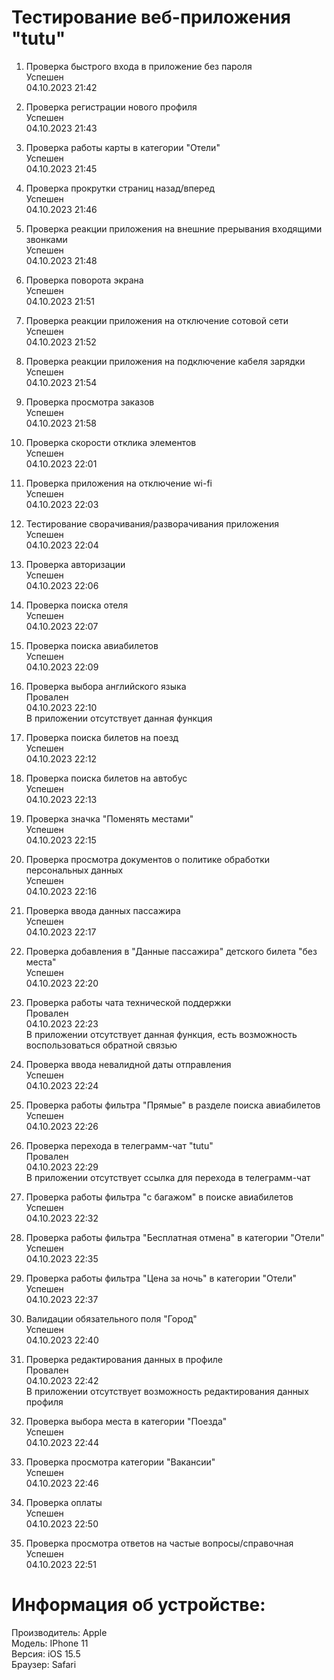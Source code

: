 # Тестирование веб-приложения "tutu"  

1. Проверка быстрого входа в приложение без пароля    
Успешен   
04.10.2023 21:42  
2. Проверка регистрации нового профиля  
Успешен   
04.10.2023 21:43  
3. Проверка работы карты в категории "Отели"  
Успешен   
04.10.2023 21:45  
4. Проверка прокрутки страниц назад/вперед  
Успешен   
04.10.2023 21:46  
5. Проверка реакции приложения на внешние прерывания входящими звонками  
Успешен   
04.10.2023 21:48  
6. Проверка поворота экрана  
Успешен   
04.10.2023 21:51  
7. Проверка реакции приложения на отключение сотовой сети  
Успешен   
04.10.2023 21:52  
8. Проверка реакции приложения на подключение кабеля зарядки  
Успешен   
04.10.2023 21:54  
9. Проверка просмотра заказов  
Успешен   
04.10.2023 21:58  
10. Проверка скорости отклика элементов  
Успешен   
04.10.2023 22:01  
11. Проверка приложения на отключение wi-fi  
Успешен   
04.10.2023 22:03  
12. Тестирование сворачивания/разворачивания приложения  
Успешен   
04.10.2023 22:04  
13. Проверка авторизации  
Успешен   
04.10.2023 22:06  
14. Проверка поиска отеля  
Успешен   
04.10.2023 22:07  
15. Проверка поиска авиабилетов  
Успешен   
04.10.2023 22:09  
16. Проверка выбора английского языка  
Провален  
04.10.2023 22:10  
В приложении отсутствует данная функция   
 
17. Проверка поиска билетов на поезд  
Успешен   
04.10.2023 22:12  
18. Проверка поиска билетов на автобус  
Успешен   
04.10.2023 22:13  
19. Проверка значка "Поменять местами"  
Успешен   
04.10.2023 22:15  
20. Проверка просмотра документов о политике обработки персональных данных  
Успешен   
04.10.2023 22:16  
21. Проверка ввода данных пассажира  
Успешен   
04.10.2023 22:17  
22. Проверка добавления в "Данные пассажира" детского билета "без места"  
Успешен   
04.10.2023 22:20  
23. Проверка работы чата технической поддержки  
Провален  
04.10.2023 22:23  
В приложении отсутствует данная функция, есть возможность воспользоваться обратной связью  

24. Проверка ввода невалидной даты отправления  
Успешен   
04.10.2023 22:24  
25. Проверка работы фильтра "Прямые" в разделе поиска авиабилетов  
Успешен   
04.10.2023 22:26  
26. Проверка перехода в телеграмм-чат "tutu"  
Провален  
04.10.2023 22:29  
В приложении отсутствует ссылка для перехода в телеграмм-чат  

27. Проверка работы фильтра "с багажом" в поиске авиабилетов  
Успешен   
04.10.2023 22:32  
28. Проверка работы фильтра "Бесплатная отмена" в категории "Отели"  
Успешен   
04.10.2023 22:35  
29. Проверка работы фильтра "Цена за ночь" в категории "Отели"  
Успешен   
04.10.2023 22:37  
30. Валидации обязательного поля "Город"   
Успешен   
04.10.2023 22:40  
31. Проверка редактирования данных в профиле  
Провален   
04.10.2023 22:42  
В приложении отсутствует возможность редактирования данных профиля  

32. Проверка выбора места в категории "Поезда"  
Успешен   
04.10.2023 22:44  
33. Проверка просмотра категории "Вакансии"  
Успешен   
04.10.2023 22:46  
34. Проверка оплаты  
Успешен   
04.10.2023 22:50  
35. Проверка просмотра ответов на частые вопросы/справочная  
Успешен   
04.10.2023 22:51  

# Информация об устройстве:  
Производитель: Apple  
Модель: IPhone 11  
Версия: iOS 15.5  
Браузер: Safari  
